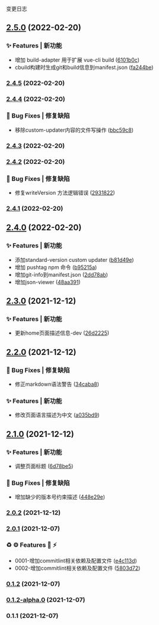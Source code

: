 变更日志
## [2.5.0](https://github.com/JL-Code/automation-vue/compare/v2.4.5...v2.5.0) (2022-02-20)


### ✨ Features | 新功能

* 增加 build-adapter 用于扩展 vue-cli build ([6101b0c](https://github.com/JL-Code/automation-vue/commit/6101b0cab6e7a1832062c8e4188f9d1c635d2bbb))
* cbuild构建时生成git和build信息到manifest.json ([fa244be](https://github.com/JL-Code/automation-vue/commit/fa244be21515ab46d8b4f88ef68b248cfcf34f84))

### [2.4.5](https://github.com/JL-Code/automation-vue/compare/v2.4.4...v2.4.5) (2022-02-20)

### [2.4.4](https://github.com/JL-Code/automation-vue/compare/v2.4.3...v2.4.4) (2022-02-20)


### 🐛 Bug Fixes | 修复缺陷

* 移除custom-updater内容的文件写操作 ([bbc59c8](https://github.com/JL-Code/automation-vue/commit/bbc59c81142ef63de6925d3015419ad69945e560))

### [2.4.3](https://github.com/JL-Code/automation-vue/compare/v2.4.2...v2.4.3) (2022-02-20)

### [2.4.2](https://github.com/JL-Code/automation-vue/compare/v2.4.1...v2.4.2) (2022-02-20)


### 🐛 Bug Fixes | 修复缺陷

* 修复writeVersion 方法逻辑错误 ([2931822](https://github.com/JL-Code/automation-vue/commit/2931822a6885aad41863eb5f8755147f187d01c7))

### [2.4.1](https://github.com/JL-Code/automation-vue/compare/v2.4.0...v2.4.1) (2022-02-20)

## [2.4.0](https://github.com/JL-Code/automation-vue/compare/v2.3.0...v2.4.0) (2022-02-20)


### ✨ Features | 新功能

* 添加standard-version custom updater ([b81d49e](https://github.com/JL-Code/automation-vue/commit/b81d49e3c4ac12a5dedcc9b67ed27f42c993daf6))
* 增加 pushtag npm 命令 ([b95215a](https://github.com/JL-Code/automation-vue/commit/b95215a6cc82cfe99d0419d7333e5804786aa98b))
* 增加git-info到manifest.json ([2dd78ab](https://github.com/JL-Code/automation-vue/commit/2dd78abc98501e419ada3315b723086da2f9a16f))
* 增加json-viewer ([48aa391](https://github.com/JL-Code/automation-vue/commit/48aa391184d951fa7c5504dff49104f8876f9878))

## [2.3.0](https://github.com/JL-Code/automation-vue/compare/v2.2.0...v2.3.0) (2021-12-12)


### ✨ Features | 新功能

* 更新home页面描述信息-dev ([26d2225](https://github.com/JL-Code/automation-vue/commit/26d22256c6068af838224917b1209ca1c10028b7))

## [2.2.0](https://github.com/JL-Code/automation-vue/compare/v2.1.0...v2.2.0) (2021-12-12)


### 🐛 Bug Fixes | 修复缺陷

* 修正markdown语法警告 ([34caba8](https://github.com/JL-Code/automation-vue/commit/34caba86f7a01e0cd67981ddcfd6ae9b38eac2ac))


### ✨ Features | 新功能

* 修改页面语言描述为中文 ([a035bd9](https://github.com/JL-Code/automation-vue/commit/a035bd9a9f4a42a65e4e67a842cbfe58cc0104f6))

## [2.1.0](https://github.com/JL-Code/automation-vue/compare/v2.0.2...v2.1.0) (2021-12-12)


### ✨ Features | 新功能

* 调整页面标题 ([6d78be5](https://github.com/JL-Code/automation-vue/commit/6d78be51459f0b95473eb70d30d67f73781b478c))


### 🐛 Bug Fixes | 修复缺陷

* 增加缺少的版本号约束描述 ([448e29e](https://github.com/JL-Code/automation-vue/commit/448e29e97248a35734d15901e9d855f01bb64bcf))

### [2.0.2](https://github.com/JL-Code/automation-vue/compare/v2.0.1...v2.0.2) (2021-12-12)

### [2.0.1](https://github.com/JL-Code/automation-vue/compare/v0.1.2...v2.0.1) (2021-12-07)


### ♻️ ⚙️ Features 🚀  ⚡️

* 0001-增加commitlint相关依赖及配置文件 ([e4c113d](https://github.com/JL-Code/automation-vue/commit/e4c113d1503e46a62b6c32c4aa04883b77711ac9))
* 0002-增加commitlint相关依赖及配置文件 ([5803d72](https://github.com/JL-Code/automation-vue/commit/5803d72ab09f6ada371712a8c5a94d2f7ff3ef2e))

### [0.1.2](https://github.com/JL-Code/automation-vue/compare/v0.1.2-alpha.0...v0.1.2) (2021-12-07)

### [0.1.2-alpha.0](https://github.com/JL-Code/automation-vue/compare/v0.1.1...v0.1.2-alpha.0) (2021-12-07)

### 0.1.1 (2021-12-07)
